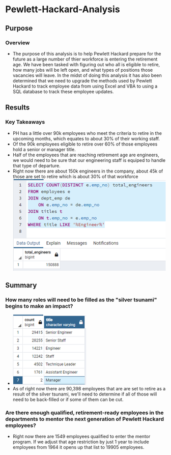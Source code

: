 # Pewlett-Hackard-Analysis

## Purpose
### Overview
- The purpose of this analysis is to help Pewlett Hackard prepare for the future as a large number of thier workforce is entering the retirement age.  We have been tasked with figuring out who all is eligible to retire, how many jobs will be left open, and what types of positions those vacancies will leave. In the midst of doing this analysis it has also been determined that we need to upgrade the methods used by Pewlett Hackard to track employee data from using Excel and VBA to using a SQL database to track these employee updates. 

## Results
### Key Takeaways
- PH has a little over 90k employees who meet the criteria to retire in the upcoming months, which equates to about 30% of their working staff. 
- Of the 90k employees eligible to retire over 60% of those employees hold a senior or manager title.
- Half of the employees that are reaching retirement age are engineers, we would need to be sure that our engineering staff is equiped to handle that type of departure. 
- Right now there are about 150k engineers in the company, about 45k of those are set to retire which is about 30% of that workforce 
![alt text](https://github.com/mrodenberg9055/Pewlett-Hackard-Analysis/blob/main/total_engineers.PNG?raw=true)


## Summary
### How many roles will need to be filled as the "silver tsunami" begins to make an impact?
 - ![alt text](https://github.com/mrodenberg9055/Pewlett-Hackard-Analysis/blob/main/total%20jobs.PNG?raw=true)
 - As of right now there are 90,398 employees that are are set to retire as a result of the silver tsunami, we'll need to determine if all of those will need to be back-filled or if some of them can be cut.  
### Are there enough qualified, retirement-ready employees in the departments to mentor the next generation of Pewlett Hackard employees?
- Right now there are 1549 employees qualified to enter the mentor program.  If we adjust that age restriction by just 1 year to include employees from 1964 it opens up that list to 19905 employees. 

